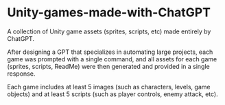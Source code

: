 # Unity-games-made-with-ChatGPT
A collection of Unity game assets (sprites, scripts, etc) made entirely by ChatGPT.

After designing a GPT that specializes in automating large projects, each game was prompted with a single command, and all assets for each game (sprites, scripts, ReadMe) were then generated and provided in a single response. 

Each game includes at least 5 images (such as characters, levels, game objects) and at least 5 scripts (such as player controls, enemy attack, etc).